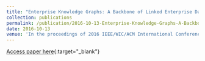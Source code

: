 ```yaml
---
title: "Enterprise Knowledge Graphs: A Backbone of Linked Enterprise Data"
collection: publications
permalink: /publication/2016-10-13-Enterprise-Knowledge-Graphs-A-Backbone-of-Linked-Enterprise-Data
date: 2016-10-13
venue: 'In the proceedings of 2016 IEEE/WIC/ACM International Conference on Web Intelligence, WI 2016, Omaha, NE, USA, October 13-16, 2016'
---
```

[Access paper here](https://www.researchgate.net/profile/Mikhail_Galkin2/publication/303459555_Enterprise_Knowledge_Graphs_A_Backbone_of_Linked_Enterprise_Data/links/574427dd08ae298602f0fed0/Enterprise-Knowledge-Graphs-A-Backbone-of-Linked-Enterprise-Data.pdf){:target="_blank"}
